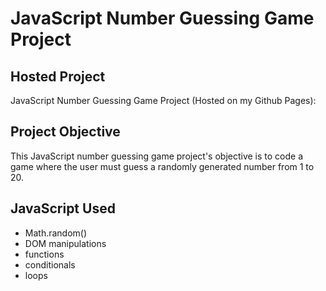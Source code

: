 # JavaScript Number Guessing Game Project

## Hosted Project

JavaScript Number Guessing Game Project (Hosted on my Github Pages):

## Project Objective

This JavaScript number guessing game project's objective is to code a game where the user must guess a randomly generated number from 1 to 20.

## JavaScript Used

- Math.random()
- DOM manipulations
- functions
- conditionals
- loops
